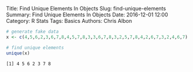 Title: Find Unique Elements In Objects
Slug: find-unique-elements
Summary: Find Unique Elements In Objects
Date: 2016-12-01 12:00
Category: R Stats
Tags: Basics
Authors: Chris Albon




```R
# generate fake data
x <- c(4,5,6,2,3,6,7,8,4,5,7,8,3,3,6,7,8,3,2,5,7,8,4,2,6,7,3,2,4,6,7)
```


```R
# find unique elements
unique(x)
```




    [1] 4 5 6 2 3 7 8
